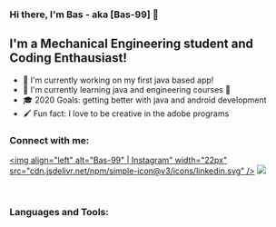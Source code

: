 ### Hi there, I'm Bas - aka [Bas-99]  👋


## I'm a Mechanical Engineering student and Coding Enthausiast!
- 🔭 I'm currently working on my first java based app! 
- 🌱 I'm currently learning java and engineering courses 🤣
- 🎓 2020 Goals: getting better with java and android development
- 🖌 Fun fact: I love to be creative in the adobe programs

### Connect with me:

[<img align="left" alt="Bas-99" | Instagram" width="22px" src="cdn.jsdelivr.net/npm/simple-icon@v3/icons/linkedin.svg" />][Linkedin]
[<img src="https://www.vectorico.com/wp-content/uploads/2018/02/Twitter-Logo-300x244.png" />][Instagram]

<br />

### Languages and Tools:


<br />
<br />

[Linkedin]: https://www.linkedin.com/in/bas-van-de-rijt-a548701a2
[Instagram]: https://www.instagram.com/basvanderijt
